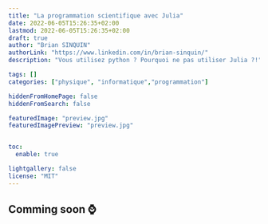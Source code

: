 ```yaml
---
title: "La programmation scientifique avec Julia"
date: 2022-06-05T15:26:35+02:00
lastmod: 2022-06-05T15:26:35+02:00
draft: true
author: "Brian SINQUIN"
authorLink: "https://www.linkedin.com/in/brian-sinquin/"
description: "Vous utilisez python ? Pourquoi ne pas utiliser Julia ?!"

tags: []
categories: ["physique", "informatique","programmation"]

hiddenFromHomePage: false
hiddenFromSearch: false

featuredImage: "preview.jpg"
featuredImagePreview: "preview.jpg"


toc:
  enable: true

lightgallery: false
license: "MIT"
---
```


<!--more-->

## Comming soon ⌚
